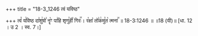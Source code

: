 +++
title = "18-3_1246 त्वं यविष्ठ"

+++
त्वं꣡ य꣢विष्ठ दा꣣शु꣢षो꣣ नॄ꣡ꣳ पा꣢हि शृणु꣣ही꣡ गिरः꣢꣯। र꣡क्षा꣡ तो꣣क꣢मु꣣त꣡ त्मना꣢꣯ ॥ 18-3:1246 ॥ ॥18 (यी)॥ [धा. 12 । उ 2 । स्व. 7।]